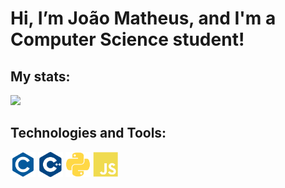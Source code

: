<h1>Hi, I’m João Matheus, and I'm a Computer Science student!</h1>
<h2>My stats:</h2>
<img src="https://github-readme-stats.vercel.app/api?username=JoaoMathus&show_icons=true&theme=vue-dark&show_icons=true" width="400">
<h2>Technologies and Tools:</h2>
<div>
 <img src="https://github.com/devicons/devicon/blob/master/icons/c/c-plain.svg" title="C" alt="C" width="40" height="40">
 <img src="https://github.com/devicons/devicon/blob/master/icons/cplusplus/cplusplus-plain.svg" title="C++" alt="C++" width="40" height="40">
 <img src="https://github.com/devicons/devicon/blob/master/icons/python/python-plain.svg" title="Python" alt="Python" width="40" height="40">
 <img src="https://github.com/devicons/devicon/blob/master/icons/javascript/javascript-plain.svg" title="Javascript" alt="Javascript" width="40" height="40">
</div>
